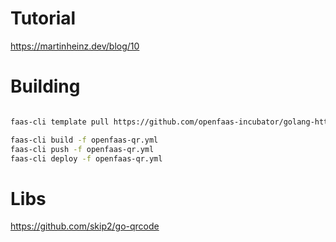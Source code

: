 # Tutorial

https://martinheinz.dev/blog/10

# Building

```bash

faas-cli template pull https://github.com/openfaas-incubator/golang-http-template.git

faas-cli build -f openfaas-qr.yml
faas-cli push -f openfaas-qr.yml
faas-cli deploy -f openfaas-qr.yml
```

# Libs

https://github.com/skip2/go-qrcode